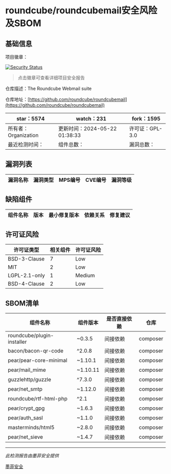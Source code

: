 # roundcube/roundcubemail安全风险及SBOM

## 基础信息

项目徽章：

[![Security Status](https://www.murphysec.com/platform3/v31/badge/1793354344101490688.svg)](https://www.murphysec.com/console/report/1714352854730932224/1793354344101490688)

> 点击徽章可查看详细项目安全报告

仓库描述：The Roundcube Webmail suite

仓库地址：[https://github.com/roundcube/roundcubemail](https://github.com/roundcube/roundcubemail)

| star：5574 | watch：231 | fork：1595 |
| ----------- | -------------- | ------------ |
| 所有者：Organization | 更新时间：2024-05-22 01:38:33 | 许可证：GPL-3.0 |
| 最近检测时间： | 组件总数： | 漏洞总数： |




## 漏洞列表

| 漏洞名称 | 漏洞类型 | MPS编号 | CVE编号 | 漏洞等级 |
| ------- | ------ | ------- | ------ | ----- |





## 缺陷组件

| 组件名称 | 版本 | 最小修复版本 | 依赖关系 | 修复建议 |
| -------- | ---- | ------------ | -------- | -------- |





## 许可证风险

| 许可证类型 | 相关组件 | 许可证风险 |
| ---------- | -------- | ---------- |
|BSD-3-Clause|7|Low|
|MIT|2|Low|
|LGPL-2.1-only|1|Medium|
|BSD-4-Clause|2|Low|




## SBOM清单

| 组件名称 | 组件版本 | 是否直接依赖 | 仓库 |
| -------- | -------- | ------------ | ---- |
|roundcube/plugin-installer|~0.3.5|间接依赖|composer|
|bacon/bacon-qr-code|^2.0.8|间接依赖|composer|
|pear/pear-core-minimal|~1.10.1|间接依赖|composer|
|pear/mail_mime|~1.10.11|间接依赖|composer|
|guzzlehttp/guzzle|^7.3.0|间接依赖|composer|
|pear/net_smtp|~1.12.0|间接依赖|composer|
|roundcube/rtf-html-php|^2.1|间接依赖|composer|
|pear/crypt_gpg|~1.6.3|间接依赖|composer|
|pear/auth_sasl|~1.1.0|间接依赖|composer|
|masterminds/html5|~2.8.0|间接依赖|composer|
|pear/net_sieve|~1.4.7|间接依赖|composer|


------

*此检测报告由墨菲安全提供*

[墨菲安全](www.murphysec.com)
